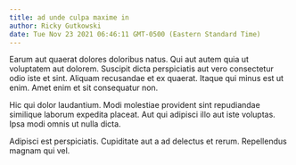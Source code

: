 ```yaml
---
title: ad unde culpa maxime in
author: Ricky Gutkowski
date: Tue Nov 23 2021 06:46:11 GMT-0500 (Eastern Standard Time)
---
```

Earum aut quaerat dolores doloribus natus. Qui aut autem quia ut voluptatem aut dolorem. Suscipit dicta perspiciatis aut vero consectetur odio iste et sint. Aliquam recusandae et ex quaerat. Itaque qui minus est ut enim. Amet enim et sit consequatur non.

 Hic qui dolor laudantium. Modi molestiae provident sint repudiandae similique laborum expedita placeat. Aut qui adipisci illo aut iste voluptas. Ipsa modi omnis ut nulla dicta.

 Adipisci est perspiciatis. Cupiditate aut a ad delectus et rerum. Repellendus magnam qui vel.